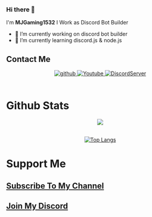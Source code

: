### Hi there 👋

I'm **MJGaming1532**
I Work as Discord Bot Builder

- 🔭 I’m currently working on discord bot builder
- 🌱 I’m currently learning discord.js & node.js

## Contact Me
<div align="center">
<a href="https://github.com/MJGaming1532" target="_blank">
<img src=https://img.shields.io/badge/github-%2324292e.svg?&style=for-the-badge&logo=github&logoColor=white alt=github style="margin-bottom: 5px;" />
</a>
<a href="https://www.youtube.com/channel/UCPKOw1Rlxz8W8IVbOREk6HQ" target="_blank">
<img src=https://img.shields.io/badge/Youtube-%2308090A.svg?&style=for-the-badge&logo=Youtube&logoColor=white alt=Youtube style="margin-bottom: 5px;" />
</a>
<a href="https://dsc.gg/mjgaming1532" target="_blank">
<img src=https://img.shields.io/badge/DiscordServer-%23F28032.svg?&style=for-the-badge&logo=DiscordServer&logoColor=white alt=DiscordServer style="margin-bottom: 5px;" />
</a>  
</div>

<br/>

# Github Stats
<div align="center"><img src="https://github-readme-stats.vercel.app/api?username=MJGaming1532&show_icons=true&count_private=true&hide_border=true" align="center" /></div>

<br/>

<div align="center">
<p><a href="https://github.com/MJGaming1532"><img src="https://github-readme-stats.vercel.app/api/top-langs/?username=MJGaming1532&amp;layout=compact" alt="Top Langs"></a></p></div>

# Support Me
## [**Subscribe To My Channel**](https://www.youtube.com/channel/UCPKOw1Rlxz8W8IVbOREk6HQ)
## [**Join My Discord**](https://dsc.gg/mjgaming1532)

